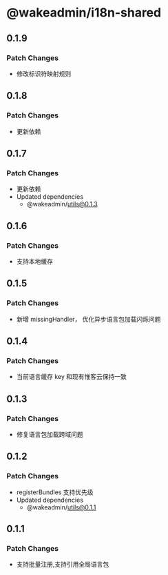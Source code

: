 # @wakeadmin/i18n-shared

## 0.1.9

### Patch Changes

- 修改标识符映射规则

## 0.1.8

### Patch Changes

- 更新依赖

## 0.1.7

### Patch Changes

- 更新依赖
- Updated dependencies
  - @wakeadmin/utils@0.1.3

## 0.1.6

### Patch Changes

- 支持本地缓存

## 0.1.5

### Patch Changes

- 新增 missingHandler， 优化异步语言包加载闪烁问题

## 0.1.4

### Patch Changes

- 当前语言缓存 key 和现有惟客云保持一致

## 0.1.3

### Patch Changes

- 修复语言包加载跨域问题

## 0.1.2

### Patch Changes

- registerBundles 支持优先级
- Updated dependencies
  - @wakeadmin/utils@0.1.1

## 0.1.1

### Patch Changes

- 支持批量注册,支持引用全局语言包
